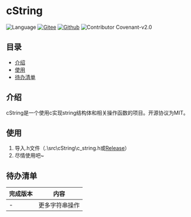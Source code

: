 # cString
![Language](https://img.shields.io/badge/Language-C-blue.svg?style=flat-square)
[![Gitee](https://img.shields.io/badge/Gitee-辰落火辉Haceau-red.svg?style=flat-square)](https://gitee.com/haceau/c-string)
[![Github](https://img.shields.io/badge/Github-HaceauZoac-blue.svg?style=flat-square)](https://github.com/Haceau-Zoac/cString)
![Contributor Covenant-v2.0](https://img.shields.io/badge/Contributor%20Covenant-v2.0%20adopted-ff69b4.svg)

## 目录
* [介绍](#介绍)
* [使用](#使用)
* [待办清单](#待办清单)

## 介绍
cString是一个使用c实现string结构体和相关操作函数的项目。开源协议为MIT。

## 使用
1. 导入.h文件（.\src\cString\c_string.h或[Release](https://github.com/Haceau-Zoac/cString/releases/tag/v1.0.0)）
2. 尽情使用吧~

## 待办清单
|完成版本|内容|
|---|---|
|-|更多字符串操作|